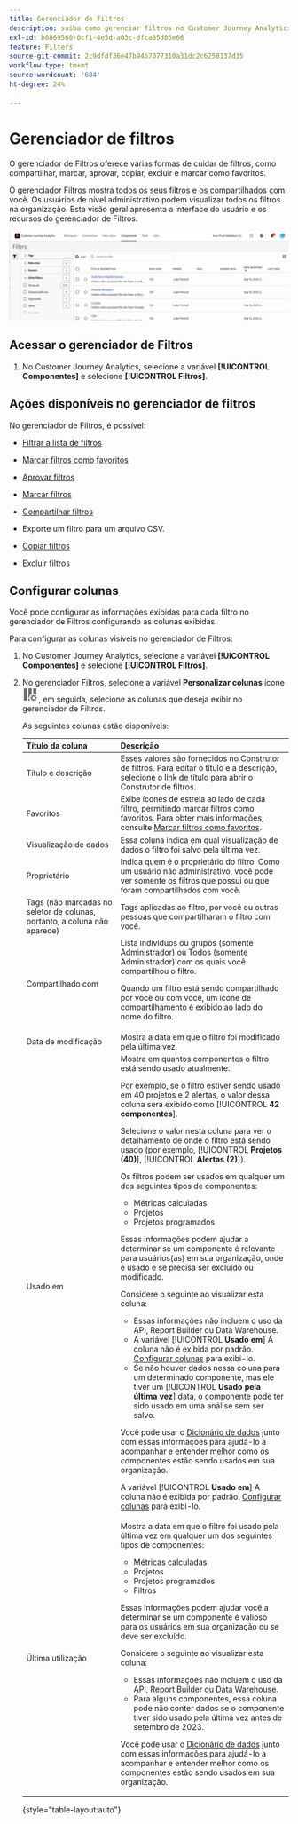 ```yaml
---
title: Gerenciador de filtros
description: saiba como gerenciar filtros no Customer Journey Analytics
exl-id: b8869560-0cf1-4e5d-a03c-dfca85d05e66
feature: Filters
source-git-commit: 2c9dfdf36e47b9467077310a31dc2c6258137d35
workflow-type: tm+mt
source-wordcount: '684'
ht-degree: 24%

---
```


# Gerenciador de filtros

O gerenciador de Filtros oferece várias formas de cuidar de filtros, como compartilhar, marcar, aprovar, copiar, excluir e marcar como favoritos.

O gerenciador Filtros mostra todos os seus filtros e os compartilhados com você. Os usuários de nível administrativo podem visualizar todos os filtros na organização. Esta visão geral apresenta a interface do usuário e os recursos do gerenciador de Filtros.

![](assets/filter-manager-ui.png)

## Acessar o gerenciador de Filtros

1. No Customer Journey Analytics, selecione a variável **[!UICONTROL Componentes]** e selecione **[!UICONTROL Filtros]**.

## Ações disponíveis no gerenciador de filtros

No gerenciador de Filtros, é possível:

* [Filtrar a lista de filtros](/help/components/filters/filters-filter.md)

* [Marcar filtros como favoritos](/help/components/filters/filters-favorite.md)

* [Aprovar filtros](/help/components/filters/filters-approve.md)

* [Marcar filtros](/help/components/filters/filters-tag.md)

* [Compartilhar filtros](/help/components/filters/filters-share.md)

* Exporte um filtro para um arquivo CSV.

* [Copiar filtros](/help/components/filters/filters-copy.md)

* Excluir filtros

## Configurar colunas

Você pode configurar as informações exibidas para cada filtro no gerenciador de Filtros configurando as colunas exibidas.

Para configurar as colunas visíveis no gerenciador de Filtros:

1. No Customer Journey Analytics, selecione a variável **[!UICONTROL Componentes]** e selecione **[!UICONTROL Filtros]**.

1. No gerenciador Filtros, selecione a variável **Personalizar colunas** ícone ![Ícone Personalizar colunas](assets/customize-columns-icon.png), em seguida, selecione as colunas que deseja exibir no gerenciador de Filtros.

   As seguintes colunas estão disponíveis:

   | Título da coluna | Descrição |
   |---|---|
   | Título e descrição | Esses valores são fornecidos no Construtor de filtros. Para editar o título e a descrição, selecione o link de título para abrir o Construtor de filtros. |
   | Favoritos | Exibe ícones de estrela ao lado de cada filtro, permitindo marcar filtros como favoritos. Para obter mais informações, consulte [Marcar filtros como favoritos](/help/components/filters/filters-favorite.md). |
   | Visualização de dados | Essa coluna indica em qual visualização de dados o filtro foi salvo pela última vez. |
   | Proprietário | Indica quem é o proprietário do filtro. Como um usuário não administrativo, você pode ver somente os filtros que possui ou que foram compartilhados com você. |
   | Tags (não marcadas no seletor de colunas, portanto, a coluna não aparece) | Tags aplicadas ao filtro, por você ou outras pessoas que compartilharam o filtro com você. |
   | Compartilhado com | Lista indivíduos ou grupos (somente Administrador) ou Todos (somente Administrador) com os quais você compartilhou o filtro. <p>Quando um filtro está sendo compartilhado por você ou com você, um ícone de compartilhamento é exibido ao lado do nome do filtro.</p> |
   | Data de modificação | Mostra a data em que o filtro foi modificado pela última vez. |
   | Usado em | Mostra em quantos componentes o filtro está sendo usado atualmente. <p>Por exemplo, se o filtro estiver sendo usado em 40 projetos e 2 alertas, o valor dessa coluna será exibido como [!UICONTROL **42 componentes**].</p> <p>Selecione o valor nesta coluna para ver o detalhamento de onde o filtro está sendo usado (por exemplo, [!UICONTROL **Projetos (40)**], [!UICONTROL **Alertas (2)**]).</p><p>Os filtros podem ser usados em qualquer um dos seguintes tipos de componentes:</p> <ul><li>Métricas calculadas </li><li>Projetos</li><li>Projetos programados</li></ul><p>Essas informações podem ajudar a determinar se um componente é relevante para usuários(as) em sua organização, onde é usado e se precisa ser excluído ou modificado.</p><p>Considere o seguinte ao visualizar esta coluna:</p><ul><li>Essas informações não incluem o uso da API, Report Builder ou Data Warehouse.</li><li>A variável [!UICONTROL **Usado em**] A coluna não é exibida por padrão. [Configurar colunas](#configure-columns) para exibi-lo.</li><li>Se não houver dados nessa coluna para um determinado componente, mas ele tiver um [!UICONTROL **Usado pela última vez**] data, o componente pode ter sido usado em uma análise sem ser salvo.</li></ul><p>Você pode usar o [Dicionário de dados](/help/components/data-dictionary/data-dictionary-overview.md) junto com essas informações para ajudá-lo a acompanhar e entender melhor como os componentes estão sendo usados em sua organização.</p><p>A variável [!UICONTROL **Usado em**] A coluna não é exibida por padrão. [Configurar colunas](#configure-columns) para exibi-lo.</p> |
   | Última utilização | Mostra a data em que o filtro foi usado pela última vez em qualquer um dos seguintes tipos de componentes: <ul><li>Métricas calculadas </li><li>Projetos</li><li>Projetos programados</li><li>Filtros</li></ul> <p>Essas informações podem ajudar você a determinar se um componente é valioso para os usuários em sua organização ou se deve ser excluído.</p><p>Considere o seguinte ao visualizar esta coluna:</p><ul><li>Essas informações não incluem o uso da API, Report Builder ou Data Warehouse.</li><li>Para alguns componentes, essa coluna pode não conter dados se o componente tiver sido usado pela última vez antes de setembro de 2023.</li></ul><p>Você pode usar o [Dicionário de dados](/help/components/data-dictionary/data-dictionary-overview.md) junto com essas informações para ajudá-lo a acompanhar e entender melhor como os componentes estão sendo usados em sua organização. |

   {style="table-layout:auto"}
